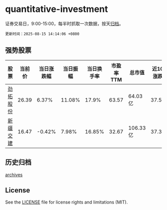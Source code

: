 # quantitative-investment

证券交易日，9:00-15:00，每半时抓取一次数据，按天[归档](archives)。

`更新时间：2025-08-15 14:14:06 +0800`

## 强势股票

|股票|当前价|当日涨跌幅|当日振幅|当日换手率|市盈率TTM|总市值|近10日涨跌幅|
|----|----|----|----|----|----|----|----|
|[劲拓股份](https://xueqiu.com/S/SZ300400)|26.39|6.37%|11.08%|17.9%|63.57|64.03亿|37.59%|
|[新疆交建](https://xueqiu.com/S/SZ002941)|16.47|-0.42%|7.98%|16.85%|32.67|106.33亿|37.36%|

## 历史归档

[archives](archives)

## License

See the [LICENSE](LICENSE) file for license rights and limitations (MIT).